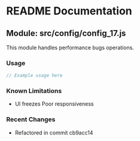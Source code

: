 # README Documentation

## Module: src/config/config_17.js

This module handles performance bugs operations.

### Usage

```java
// Example usage here
```

### Known Limitations

- UI freezes Poor responsiveness

### Recent Changes

- Refactored in commit cb9acc14
